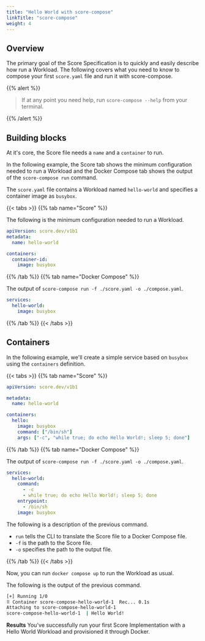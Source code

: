 ```yaml
---
title: "Hello World with score-compose"
linkTitle: "score-compose"
weight: 4
---
```


## Overview

The primary goal of the Score Specification is to quickly and easily describe how run a Workload. The following covers what you need to know to compose your first `score.yaml` file and run it with score-compose.

{{% alert %}}

> If at any point you need help, run `score-compose --help` from your terminal.

{{% /alert %}}

## Building blocks

At it's core, the Score file needs a `name` and a `container` to run.

In the following example, the Score tab shows the minimum configuration needed to run a Workload and the Docker Compose tab shows the output of the `score-compose run` command.

The `score.yaml` file contains a Workload named `hello-world` and specifies a container image as `busybox`.

{{< tabs >}}
{{% tab name="Score" %}}

The following is the minimum configuration needed to run a Workload.

```yaml
apiVersion: score.dev/v1b1
metadata:
  name: hello-world

containers:
  container-id:
    image: busybox
```

{{% /tab %}}
{{% tab name="Docker Compose" %}}

The output of `score-compose run -f ./score.yaml -o ./compose.yaml`.

```yaml
services:
  hello-world:
    image: busybox
```

{{% /tab %}}
{{< /tabs >}}

## Containers

In the following example, we'll create a simple service based on `busybox` using the `containers` definition.

{{< tabs >}}
{{% tab name="Score" %}}

```yaml
apiVersion: score.dev/v1b1

metadata:
  name: hello-world

containers:
  hello:
    image: busybox
    command: ["/bin/sh"]
    args: ["-c", "while true; do echo Hello World!; sleep 5; done"]
```

{{% /tab %}}
{{% tab name="Docker Compose" %}}

The output of `score-compose run -f ./score.yaml -o ./compose.yaml`.

```yaml
services:
  hello-world:
    command:
      - -c
      - while true; do echo Hello World!; sleep 5; done
    entrypoint:
      - /bin/sh
    image: busybox
```

The following is a description of the previous command.

- `run` tells the CLI to translate the Score file to a Docker Compose file.
- `-f` is the path to the Score file.
- `-o` specifies the path to the output file.

{{% /tab %}}
{{< /tabs >}}

Now, you can run `docker compose up` to run the Workload as usual.

The following is the output of the previous command.

```bash
[+] Running 1/0
⠿ Container score-compose-hello-world-1  Rec... 0.1s
Attaching to score-compose-hello-world-1
score-compose-hello-world-1  | Hello World!
```

**Results** You've successfully run your first Score Implementation with a Hello World Workload and provisioned it through Docker.
